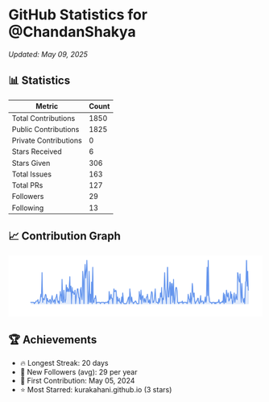 # GitHub Statistics for @ChandanShakya
*Updated: May 09, 2025*

## 📊 Statistics
| Metric | Count |
|--------|--------|
| Total Contributions | 1850 |
| Public Contributions | 1825 |
| Private Contributions | 0 |
| Stars Received | 6 |
| Stars Given | 306 |
| Total Issues | 163 |
| Total PRs | 127 |
| Followers | 29 |
| Following | 13 |

## 📈 Contribution Graph

![Contribution Graph](./contribution_graph.png)

## 🏆 Achievements

- 🔥 Longest Streak: 20 days
- 👥 New Followers (avg): 29 per year
- 📅 First Contribution: May 05, 2024
- ⭐ Most Starred: kurakahani.github.io (3 stars)
